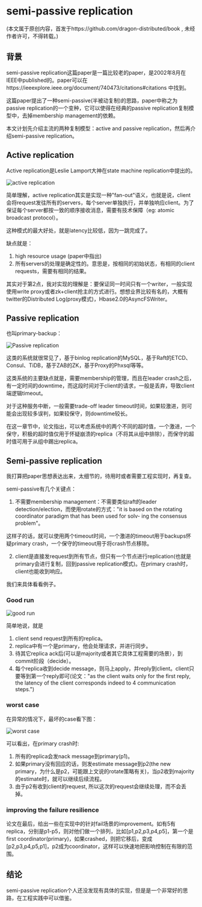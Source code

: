 # semi-passive replication

(本文属于原创内容，首发于https://github.com/dragon-distributed/book , 未经作者许可，不得转载。)  
## 背景
semi-passive replication这篇paper是一篇比较老的paper，是2002年8月在IEEE中published的。paper可以在https://ieeexplore.ieee.org/document/740473/citations#citations 中找到。  

这篇paper提出了一种semi-passive(半被动复制)的思路，paper中称之为passive replication的一个变种，它可以使得在经典的passive replication复制模型中，去掉membership management的依赖。   

本文计划先介绍主流的两种复制模型：active and passive replication，然后再介绍semi-passive replication。  

## Active replication

Active replication是Leslie Lamport大神在state machine replication中提出的。  

![active replication](https://longdandan-1256672193.cos.ap-guangzhou.myqcloud.com/article/paper/1.active-replication.jpg)

简单理解，active replication其实是实现一种"fan-out"语义，也就是说，client会将request发往所有的servers，每个server单独执行，并单独响应client。为了保证每个server都按一致的顺序接收消息，需要有技术保障（eg: atomic broadcast protocol）。  

这种模式的最大好处，就是latency比较低，因为一跳完成了。  

缺点就是：  
1) high resource usage (paper中指出)
2) 所有servers的处理是确定性的。意思是，按相同的初始状态，有相同的client requests，需要有相同的结果。  

其实对于第2点，我对实现的理解是：要保证同一时间只有一个writer，一般实现使用write proxy或者zk+client抢主的方式进行。想想业界比较有名的，大概有twitter的Distributed Log(proxy模式)，Hbase2.0的AsyncFSWriter。

## Passive replication

也叫primary-backup：

![Passive replication](https://longdandan-1256672193.cos.ap-guangzhou.myqcloud.com/article/paper/1.passive-replication.jpg)

这类的系统就很常见了，基于binlog replication的MySQL，基于Raft的ETCD、Consul、TiDB，基于ZAB的ZK，基于Proxy的Phxsql等等。  

这类系统的主要缺点就是，需要membership的管理，而且在leader crash之后，有一定时间的downtime，而这段时间对于client的请求，一般是丢弃，导致client端逻辑timeout。   

对于这种服务中断，一般需要trade-off leader timeout时间，如果较激进，则可能会出现较多误判，如果较保守，则downtime较长。

在这一章节中，论文指出，可以考虑系统中的两个不同的超时值，一个激进，一个保守，积极的超时值仅用于怀疑崩溃的replica（不将其从组中排除），而保守的超时值可用于从组中踢出replica。  

## Semi-passive replication

我打算把paper思想表达出来，太细节的，待用时或者需要工程实现时，再复查。

semi-passive有几个关键点：  

1) 不需要membership management：不需要类似raft的leader detection/election，而使用rotate的方式："it is based on the rotating coordinator paradigm that has been used for solv- ing the consensus problem"。  

这样子的话，就可以使用两个timeout时间，一个激进的timeout用于backups怀疑primary crash，一个保守的timeout用于将crash节点移除。

2) client是直接发request到所有节点，但只有一个节点进行replication(也就是primary会进行复制，回到passive replication模式)。在primary crash时，client也能收到响应。

我们来具体看看例子。

### Good run

![good run](https://longdandan-1256672193.cos.ap-guangzhou.myqcloud.com/article/paper/1.goodrun.jpg)

简单地说，就是 
1) client send request到所有的replica。  
2) replica中有一个是primary，他会处理请求，并进行同步。  
3) 待其它replica ack后(可以是majority或者其它具体工程需要的场景），到commit阶段（decide）。  
4) 每个replica收到decide message，则马上apply，并reply到client。client只要等到第一个reply即可(论文："as the client waits only for the first reply, the latency of the client corresponds indeed to 4 communication steps.")  

### worst case

在异常的情况下，最坏的case看下图：

![worst case](https://longdandan-1256672193.cos.ap-guangzhou.myqcloud.com/article/paper/1.worstcases.jpg)

可以看出，在primary crash时:  

1) 所有的replica会发nack message到primary(p1)。  
2) 如果primary没有回应的话，则发estimate message到p2(the new primary，为什么是p2，可能跟上文说的rotate策略有关)，当p2收到majority的estimate时，就可以继续后续流程。
3) 由于p2有收到client的request, 所以这次的request会继续处理，而不会丢掉。  

### improving the failure resilience

论文在最后，给出一些在实现中的针对fail场景的improvement。如有5有replica，分别是p1-p5，则对他们做一个排列，比如[p1,p2,p3,p4,p5]，第一个是first coordinator(primary)，如果crashed，则把它移后，变成[p2,p3,p4,p5,p1]，p2成为coordinator，这样可以快速地把影响控制在有限的范围。

##  结论

semi-passive replication个人还没发现有具体的实现，但是是一个非常好的思路，在工程实践中可以借鉴。